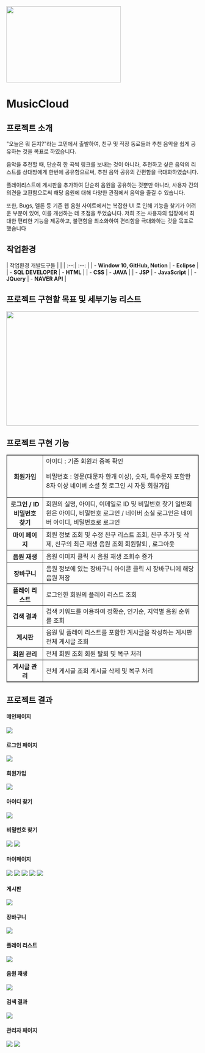 <img src="https://raw.githubusercontent.com/yuiop241114/MusicCloud/main/MusicCloud/WebContent/resources/image/mainlogo.png" width="300" height="200">
<!-- Heading -->
<h1>MusicCloud</h1>
<div>
  <h2>프로젝트 소개</h2>
  <p>
    "오늘은 뭐 듣지?"라는 고민에서 출발하여, 친구 및 직장 동료들과 추천
음악을 쉽게 공유하는 것을 목표로 하였습니다.
</p><p>음악을 추천할 때, 단순히 한 곡씩 링크를 보내는 것이 아니라, 추천하고 싶은
음악의 리스트를 상대방에게 한번에 공유함으로써, 추천 음악 공유의
간편함을 극대화하였습니다.</p>
<p>플레이리스트에 게시판을 추가하여 단순히 음원을 공유하는 것뿐만 아니라,
사용자 간의 의견을 교환함으로써 해당 음원에 대해 다양한 관점에서 음악을
즐길 수 있습니다.</p>
<p>또한, Bugs, 멜론 등 기존 웹 음원 사이트에서는 복잡한 UI 로 인해 기능을
찾기가 어려운 부분이 있어, 이를 개선하는 데 초점을 두었습니다.
저희 조는 사용자의 입장에서 최대한 편리한 기능을 제공하고, 불편함을
최소화하여 편리함을 극대화하는 것을 목표로 했습니다</p>
  <p></p>
<h2>작업환경</h2>
<p>| 작업환경 개발도구들 |  |
| :--:| :--: |
| -  <strong>Window 10, GitHub, Notion</strong> | -  <strong>Eclipse</strong> |
| -  <strong>SQL DEVELOPER</strong> | -  <strong>HTML</strong> |
| -  <strong>CSS</strong> | -  <strong>JAVA</strong> |
| -  <strong>JSP</strong> | -  <strong>JavaScript</strong> |
| -  <strong>JQuery</strong> | -  <strong>NAVER API</strong> |</p>
<h2>프로젝트 구현할 목표 및 세부기능 리스트</h2>
<img src="MusicCloud/WebContent/resources/image/source.PNG" width="600" height="300">
  <h2>프로젝트 구현 기능</h2>
  <p></p><table border="1">
    <tbody><tr>
      <th><b>회원가입</b></th>
      <td><span>아이디 : 기존 회원과 중복 확인
<p>비밀번호 : 영문(대문자 한개 이상), 숫자, 특수문자 포함한 8자 이상
네이버 소셜 첫 로그인 시 자동 회원가입
</p></span></td>
</tr>
<tr>
<th><b>로그인 / ID
비밀번호 찾기</b></th>
<td><span>회원의 실명, 아이디, 이메일로 ID 및 비밀번호 찾기
일반회원은 아이디, 비밀번호 로그인 / 네이버 소셜 로그인은 네이버 아이디, 비밀번호로  로그인
</span></td>
</tr>
<tr>
<th><b>마이 페이지</b></th>
<td><span>회원 정보 조회 및 수정
친구 리스트 조회, 친구  추가 및 삭제, 친구의 최근 재생 음원 조회
회원탈퇴 , 로그아웃
</span></td>
</tr>
<tr>
<th><b>음원 재생</b></th>
<td><span>음원 이미지 클릭 시 음원 재생
조회수 증가
</span></td>
</tr>
<tr>
<th><b>장바구니</b></th>
<td><span>음원 정보에 있는 장바구니 아이콘 클릭 시 장바구니에 해당 음원 저장
</span></td>
</tr>
<tr>
<th><b>플레이 리스트</b></th>
<td><span>로그인한 회원의 플레이 리스트 조회
</span></td>
</tr>
<tr>
<th><b>검색 결과</b></th>
<td><span>검색 키워드를 이용하여 정확순, 인기순, 지역별 음원 순위를 조회
</span></td>
</tr>
<tr>
<th><b>게시판</b></th>
<td><span>음원 및 플레이 리스트를 포함한 게시글을 작성하는 게시판
전체 게시글 조회
</span></td>
</tr>
<tr>
<th><b>회원 관리</b></th>
<td><span>전체 회원 조회
회원 탈퇴 및 복구 처리
</span></td>
</tr>
<tr>
<th><b>게시글 관리</b></th>
<td><span>전체 게시글 조회
게시글 삭제 및 복구 처리
</span></td>
</tr>
  </tbody></table>
<h2>프로젝트 결과</h2>
<h4>메인페이지</h4>
<img src="./MusicCloud/WebContent/resources/image/메인페이지.png">
<h4>로그인 페이지</h4>
<img src="./MusicCloud/WebContent/resources/image/로그인.png">
<h4>회원가입</h4>
<img src="./MusicCloud/WebContent/resources/image/회원가입.PNG">
<h4>아이디 찾기</h4>
<img src="./MusicCloud/WebContent/resources/image/아이디찾기.PNG">
<h4>비밀번호 찾기</h4>
<img src="./MusicCloud/WebContent/resources/image/비밀번호 찾기.PNG">
<img src="./MusicCloud/WebContent/resources/image/비밀번호찾기2.PNG">
<h4>마이페이지</h4>
<img src="./MusicCloud/WebContent/resources/image/마이페이지1.png">
<img src="./MusicCloud/WebContent/resources/image/마이페이지2.png">
<img src="./MusicCloud/WebContent/resources/image/마이페이지3.png">
<img src="./MusicCloud/WebContent/resources/image/마이페이지4.png">
<img src="./MusicCloud/WebContent/resources/image/마이페이지5.png">
<h4>게시판</h4>
<img src="./MusicCloud/WebContent/resources/image/게시판.PNG">
<h4>장바구니</h4>
<img src="./MusicCloud/WebContent/resources/image/장바구니.PNG">
<h4>플레이 리스트</h4>
<img src="./MusicCloud/WebContent/resources/image/플레이리스트.PNG">
<h4>음원 재생</h4>
<img src="./MusicCloud/WebContent/resources/image/음원재생.png">
<h4>검색 결과</h4>
<img src="./MusicCloud/WebContent/resources/image/검색결과.png">
<h4>관리자 페이지</h4>
<img src="./MusicCloud/WebContent/resources/image/회원삭제.png">
<img src="./MusicCloud/WebContent/resources/image/게시글삭제.png">
</div>
